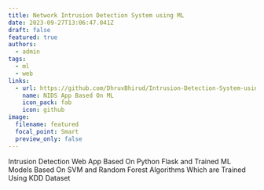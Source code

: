 ```yaml
---
title: Network Intrusion Detection System using ML
date: 2023-09-27T13:06:47.041Z
draft: false
featured: true
authors:
  - admin
tags:
  - ml
  - web
links:
  - url: https://github.com/DhruvBhirud/Intrusion-Detection-System-using-ML
    name: NIDS App Based On ML
    icon_pack: fab
    icon: github
image:
  filename: featured
  focal_point: Smart
  preview_only: false
---
```

Intrusion Detection Web App Based On Python Flask and Trained
ML Models Based On SVM and Random Forest Algorithms Which
are Trained Using KDD Dataset